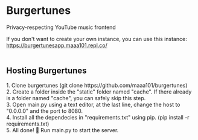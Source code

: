 <h1>Burgertunes</h1>
Privacy-respecting YouTube music frontend <br>

If you don't want to create your own instance, you can use this instance: <br>
https://burgertunesapp.maaa101.repl.co/<br>
<br>
<h2>Hosting Burgertunes</h2>
1. Clone burgertunes (git clone https://github.com/maaa101/burgertunes)<br>
2. Create a folder inside the "static" folder named "cache". If there already is a folder named "cache", you can safely skip this step.<br>
3. Open main.py using a text editor, at the last line, change the host to "0.0.0.0" and the port to 8080.<br>
4. Install all the dependecies in "requirements.txt" using pip. (pip install -r requirements.txt)<br>
5. All done! 🎉 Run main.py to start the server.<br>
